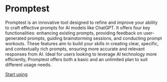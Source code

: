 # Promptest

Promptest is an innovative tool designed to refine and improve your ability to craft effective prompts for AI models like ChatGPT. It offers four key functionalities: enhancing existing prompts, providing feedback on user-generated prompts, guiding brainstorming sessions, and conducting prompt workouts. These features aim to build your skills in creating clear, specific, and contextually rich prompts, ensuring more accurate and relevant responses from AI. Ideal for users looking to leverage AI technology more efficiently, Promptest offers both a basic and an unlimited plan to suit different usage needs.

[Start using](https://chat.openai.com/g/g-jFIhnDtGV-promptest)